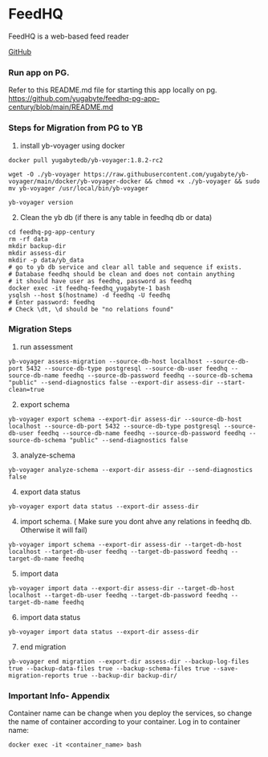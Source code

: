 # FeedHQ

FeedHQ is a web-based feed reader

[GitHub](https://github.com/feedhq/feedhq)

### Run app on PG. 
Refer to this README.md file for starting this app locally on pg. 
https://github.com/yugabyte/feedhq-pg-app-century/blob/main/README.md

### Steps for Migration from PG to YB

1. install yb-voyager using docker
```commandline
docker pull yugabytedb/yb-voyager:1.8.2-rc2

wget -O ./yb-voyager https://raw.githubusercontent.com/yugabyte/yb-voyager/main/docker/yb-voyager-docker && chmod +x ./yb-voyager && sudo mv yb-voyager /usr/local/bin/yb-voyager

yb-voyager version
```

2. Clean the yb db (if there is any table in feedhq db or data)
```commandline
cd feedhq-pg-app-century
rm -rf data
mkdir backup-dir
mkdir assess-dir
mkdir -p data/yb_data
# go to yb db service and clear all table and sequence if exists.
# Database feedhq should be clean and does not contain anything
# it should have user as feedhq, password as feedhq
docker exec -it feedhq-feedhq_yugabyte-1 bash
ysqlsh --host $(hostname) -d feedhq -U feedhq
# Enter password: feedhq 
# Check \dt, \d should be "no relations found"
```

### Migration Steps
1. run assessment
```commandline
yb-voyager assess-migration --source-db-host localhost --source-db-port 5432 --source-db-type postgresql --source-db-user feedhq --source-db-name feedhq --source-db-password feedhq --source-db-schema "public" --send-diagnostics false --export-dir assess-dir --start-clean=true
```
2. export schema
```commandline
yb-voyager export schema --export-dir assess-dir --source-db-host localhost --source-db-port 5432 --source-db-type postgresql --source-db-user feedhq --source-db-name feedhq --source-db-password feedhq --source-db-schema "public" --send-diagnostics false
```
3. analyze-schema
```commandline
yb-voyager analyze-schema --export-dir assess-dir --send-diagnostics false
```
4. export data status
```commandline
yb-voyager export data status --export-dir assess-dir
```
4. import schema. ( Make sure you dont ahve any relations in feedhq db. Otherwise it will fail)
```commandline
yb-voyager import schema --export-dir assess-dir --target-db-host localhost --target-db-user feedhq --target-db-password feedhq --target-db-name feedhq
```
5. import data
```commandline
yb-voyager import data --export-dir assess-dir --target-db-host localhost --target-db-user feedhq --target-db-password feedhq --target-db-name feedhq
```
6. import data status 
```commandline
yb-voyager import data status --export-dir assess-dir
```
7. end migration
```commandline
yb-voyager end migration --export-dir assess-dir --backup-log-files true --backup-data-files true --backup-schema-files true --save-migration-reports true --backup-dir backup-dir/
```
### Important Info- Appendix

Container name can be change when you deploy the services, so change the name of container according to your container.
Log in to container name: 
```commandline
docker exec -it <container_name> bash
```